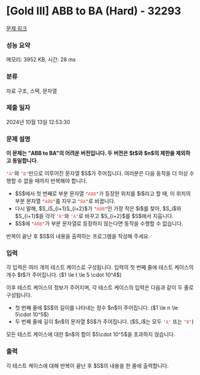 # [Gold III] ABB to BA (Hard) - 32293 

[문제 링크](https://www.acmicpc.net/problem/32293) 

### 성능 요약

메모리: 3952 KB, 시간: 28 ms

### 분류

자료 구조, 스택, 문자열

### 제출 일자

2024년 10월 13일 12:53:30

### 문제 설명

<p><strong>이 문제는 "ABB to BA"의 어려운 버전입니다. 두 버전은 $t$와 $n$의 제한을 제외하고 동일합니다.</strong></p>

<p><code>'<span style="color:#e74c3c;">A</span>'</code>와 <code>'<span style="color:#e74c3c;">B</span>'</code>만으로 이루어진 문자열 $S$가 주어집니다. 여러분은 다음 동작을 더 이상 수행할 수 없을 때까지 반복해야 합니다.</p>

<ul>
	<li>$S$에서 첫 번째로 부분 문자열 <code>"<span style="color:#e74c3c;">ABB</span>"</code>가 등장한 위치를 $i$라고 할 때, 이 위치의 부분 문자열 <code>"<span style="color:#e74c3c;">ABB</span>"</code>를 지우고 <code>"<span style="color:#e74c3c;">BA</span>"</code>로 바꿉니다.</li>
	<li>다시 말해, $S_iS_{i+1}S_{i+2}$가 <code>"<span style="color:#e74c3c;">ABB</span>"</code>인 가장 작은 $i$를 찾아, $S_i$와 $S_{i+1}$을 각각 <code>'<span style="color:#e74c3c;">B</span>'</code>와 <code>'<span style="color:#e74c3c;">A</span>'</code>로 바꾸고 $S_{i+2}$를 $S$에서 지웁니다.</li>
	<li>$S$에 <code>"<span style="color:#e74c3c;">ABB</span>"</code>가 부분 문자열로 등장하지 않는다면 동작을 수행할 수 없습니다.</li>
</ul>

<p>반복이 끝난 후 $S$의 내용을 출력하는 프로그램을 작성해 주세요.</p>

### 입력 

 <p>각 입력은 여러 개의 테스트 케이스로 구성됩니다. 입력의 첫 번째 줄에 테스트 케이스의 개수 $t$가 주어집니다. ($1 \le t \le 5 \cdot 10^4$)</p>

<p>이후 테스트 케이스의 정보가 주어지며, 각 테스트 케이스의 입력은 다음과 같이 두 줄로 구성됩니다.</p>

<ul>
	<li>첫 번째 줄에 $S$의 길이를 나타내는 정수 $n$이 주어집니다. ($1 \le n \le 5\cdot 10^5$)</li>
	<li>두 번째 줄에 길이 $n$의 문자열 $S$가 주어집니다. ($S_i$는 모두 <code>'<span style="color:#e74c3c;">A</span>'</code> 또는 <code>'<span style="color:#e74c3c;">B</span>'</code>)</li>
</ul>

<p>모든 테스트 케이스에 대한 $n$의 합이 $5\cdot 10^5$을 초과하지 않습니다.</p>

### 출력 

 <p>각 테스트 케이스에 대해 반복이 끝난 후 $S$의 내용을 한 줄에 출력합니다.</p>

